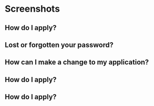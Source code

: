 



# Screenshots

## How do I apply?



## Lost or forgotten your password?



## How can I make a change to my application?



## How do I apply?



## How do I apply?


